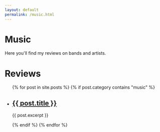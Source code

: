 ```yaml
---
layout: default
permalink: /music.html
---
```


# Music
<p>
        Here you'll find my reviews on bands and artists.
</p>

<h1>Reviews</h1>
<ul>
	{% for post in site.posts %}
    {% if post.category contains "music" %}
<li>
<h2> <a href="{{ site.url }}{{site.baseurl}}{{ post.url }}">{{ post.title }}</a></h2>	
</li>
<p>{{ post.excerpt }}</p>
        {% endif %}
        {% endfor %}
</ul>

